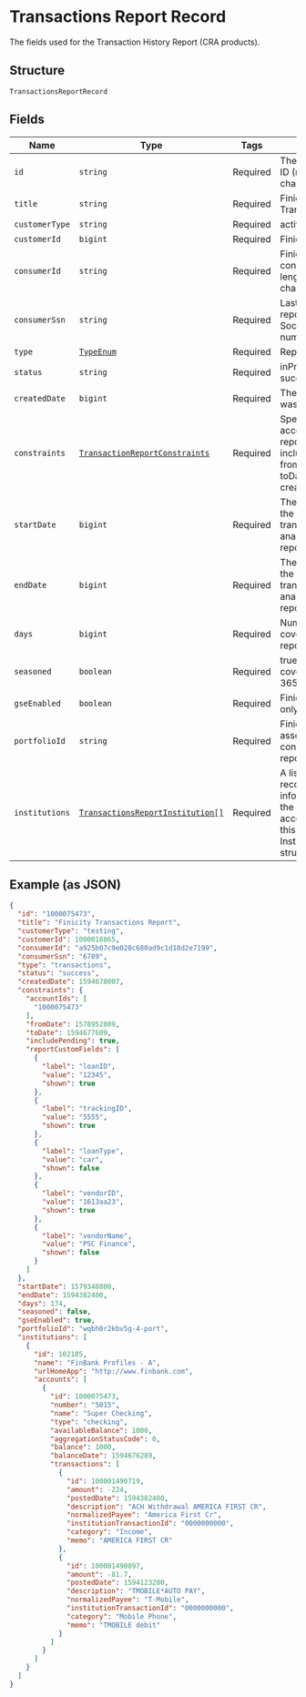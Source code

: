 
# Transactions Report Record

The fields used for the Transaction History Report (CRA products).

## Structure

`TransactionsReportRecord`

## Fields

| Name | Type | Tags | Description |
|  --- | --- | --- | --- |
| `id` | `string` | Required | The Finicity report ID (max 32 characters) |
| `title` | `string` | Required | Finicity Transactions Report |
| `customerType` | `string` | Required | active or testing |
| `customerId` | `bigint` | Required | Finicity customer ID |
| `consumerId` | `string` | Required | Finicity report consumer ID (max length 32 characters). |
| `consumerSsn` | `string` | Required | Last 4 digits of the report consumer’s Social Security number. |
| `type` | [`TypeEnum`](../../doc/models/type-enum.md) | Required | Report type |
| `status` | `string` | Required | inProgress or success or failure. |
| `createdDate` | `bigint` | Required | The date the report was generated. |
| `constraints` | [`TransactionReportConstraints`](../../doc/models/transaction-report-constraints.md) | Required | Specifies use of accountIds, reportCustomFields, includePending, fromDate, and toDate when creating the report. |
| `startDate` | `bigint` | Required | The postedDate of the earliest transaction analyzed for this report. |
| `endDate` | `bigint` | Required | The postedDate of the latest transaction analyzed for this report. |
| `days` | `bigint` | Required | Number of days covered by the report. |
| `seasoned` | `boolean` | Required | true: if the report covers more than 365 days. |
| `gseEnabled` | `boolean` | Required | Finicity internal use only. |
| `portfolioId` | `string` | Required | Finicity’s portfolio ID associated with the consumer on the report. |
| `institutions` | [`TransactionsReportInstitution[]`](../../doc/models/transactions-report-institution.md) | Required | A list of institution records, including information about the individual accounts used in this report. See the Institution Record structure. |

## Example (as JSON)

```json
{
  "id": "1000075473",
  "title": "Finicity Transactions Report",
  "customerType": "testing",
  "customerId": 1000018865,
  "consumerId": "a925b07c9e028c680ad9c1d18d2e7199",
  "consumerSsn": "6789",
  "type": "transactions",
  "status": "success",
  "createdDate": 1594678007,
  "constraints": {
    "accountIds": [
      "1000075473"
    ],
    "fromDate": 1578952809,
    "toDate": 1594677609,
    "includePending": true,
    "reportCustomFields": [
      {
        "label": "loanID",
        "value": "12345",
        "shown": true
      },
      {
        "label": "trackingID",
        "value": "5555",
        "shown": true
      },
      {
        "label": "loanType",
        "value": "car",
        "shown": false
      },
      {
        "label": "vendorID",
        "value": "1613aa23",
        "shown": true
      },
      {
        "label": "vendorName",
        "value": "PSC Finance",
        "shown": false
      }
    ]
  },
  "startDate": 1579348800,
  "endDate": 1594382400,
  "days": 174,
  "seasoned": false,
  "gseEnabled": true,
  "portfolioId": "wqbh0r2kbv5g-4-port",
  "institutions": [
    {
      "id": 102105,
      "name": "FinBank Profiles - A",
      "urlHomeApp": "http://www.finbank.com",
      "accounts": [
        {
          "id": 1000075473,
          "number": "5015",
          "name": "Super Checking",
          "type": "checking",
          "availableBalance": 1000,
          "aggregationStatusCode": 0,
          "balance": 1000,
          "balanceDate": 1594676289,
          "transactions": [
            {
              "id": 100001490719,
              "amount": -224,
              "postedDate": 1594382400,
              "description": "ACH Withdrawal AMERICA FIRST CR",
              "normalizedPayee": "America First Cr",
              "institutionTransactionId": "0000000000",
              "category": "Income",
              "memo": "AMERICA FIRST CR"
            },
            {
              "id": 100001490897,
              "amount": -81.7,
              "postedDate": 1594123200,
              "description": "TMOBILE*AUTO PAY",
              "normalizedPayee": "T-Mobile",
              "institutionTransactionId": "0000000000",
              "category": "Mobile Phone",
              "memo": "TMOBILE debit"
            }
          ]
        }
      ]
    }
  ]
}
```

